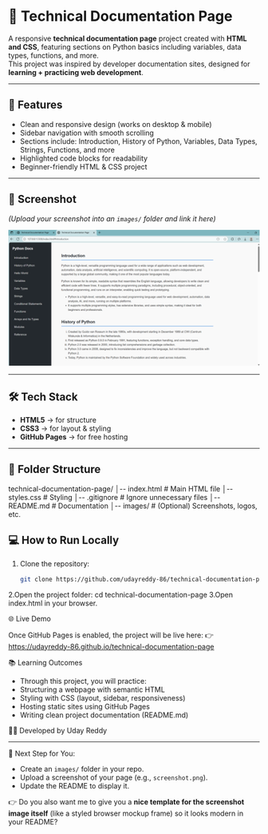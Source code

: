 # 📘 Technical Documentation Page

A responsive **technical documentation page** project created with **HTML and CSS**, featuring sections on Python basics including variables, data types, functions, and more.  
This project was inspired by developer documentation sites, designed for **learning + practicing web development**.

---

## 🚀 Features
- Clean and responsive design (works on desktop & mobile)  
- Sidebar navigation with smooth scrolling  
- Sections include: Introduction, History of Python, Variables, Data Types, Strings, Functions, and more  
- Highlighted code blocks for readability  
- Beginner-friendly HTML & CSS project  

---

## 📸 Screenshot
*(Upload your screenshot into an `images/` folder and link it here)*

![Project Screenshot](images/screenshot.png)

---

## 🛠️ Tech Stack
- **HTML5** → for structure  
- **CSS3** → for layout & styling  
- **GitHub Pages** → for free hosting  

---

## 📂 Folder Structure
technical-documentation-page/
│-- index.html # Main HTML file
│-- styles.css # Styling
│-- .gitignore # Ignore unnecessary files
│-- README.md # Documentation
│-- images/ # (Optional) Screenshots, logos, etc.

## 💻 How to Run Locally
1. Clone the repository:
   ```bash
   git clone https://github.com/udayreddy-86/technical-documentation-page.git
2.Open the project folder:
     cd technical-documentation-page
3.Open index.html in your browser.

🌐 Live Demo

Once GitHub Pages is enabled, the project will be live here:
👉https://udayreddy-86.github.io/technical-documentation-page

📚 Learning Outcomes

* Through this project, you will practice:
* Structuring a webpage with semantic HTML
* Styling with CSS (layout, sidebar, responsiveness)
* Hosting static sites using GitHub Pages
* Writing clean project documentation (README.md)

👨‍💻 Developed by Uday Reddy

---

📌 Next Step for You:  
- Create an `images/` folder in your repo.  
- Upload a screenshot of your page (e.g., `screenshot.png`).  
- Update the README to display it.  

👉 Do you also want me to give you a **nice template for the screenshot image itself** (like a styled browser mockup frame) so it looks modern in your README?
